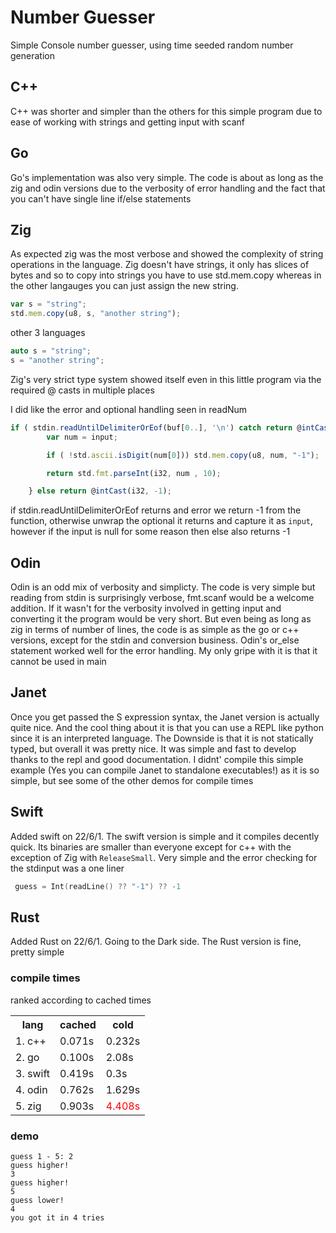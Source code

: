 # Number Guesser
Simple Console number guesser, using time seeded random number generation

## C++
C++ was shorter and simpler than the others for this simple program due to ease of working with strings and getting input with scanf
## Go
Go's implementation was also very simple. The code is about as long as the zig and odin versions due to the verbosity of error handling and the fact that you can't have single line if/else statements
## Zig
As expected zig was the most verbose and showed the complexity of string operations in the language. Zig doesn't have strings, it only has slices of bytes and so to copy into strings you have to use std.mem.copy whereas in the other langauges you can just assign the new string.
```js
var s = "string";
std.mem.copy(u8, s, "another string");
```
other 3 languages
```c++
auto s = "string";
s = "another string";
```
Zig's very strict type system showed itself even in this little program via the required @ casts in multiple places

I did like the error and optional handling seen in readNum
```js
if ( stdin.readUntilDelimiterOrEof(buf[0..], '\n') catch return @intCast(i32,-1) ) | input |  {
        var num = input;

        if ( !std.ascii.isDigit(num[0])) std.mem.copy(u8, num, "-1");

        return std.fmt.parseInt(i32, num , 10);

    } else return @intCast(i32, -1);
```
if stdin.readUntilDelimiterOrEof returns and error we return -1 from the function, otherwise unwrap the optional it returns and capture it as `input`, however if the input is null for some reason then else also returns -1

## Odin
Odin is an odd mix of verbosity and simplicty. The code is very simple but reading from stdin is surprisingly verbose, fmt.scanf would be a welcome addition. If it wasn't for the verbosity involved in getting input and converting it the program would be very short. But even being as long as zig in terms of number of lines, the code is as simple as the go or c++ versions, except for the stdin and conversion business. Odin's or_else statement worked well for the error handling. My only gripe with it is that it cannot be used in main

## Janet
Once you get passed the S expression syntax, the Janet version is actually quite nice. And the cool thing about it is that you can use a REPL like python since it is an interpreted language. The Downside is that it is not statically typed, but overall it was pretty nice. It was simple and fast to develop thanks to the repl and good documentation. I didnt' compile this simple example (Yes you can compile Janet to standalone executables!) as it is so simple, but see some of the other demos for compile times

## Swift
Added swift on 22/6/1. The swift version is simple and it compiles decently quick. Its binaries are smaller than everyone except for c++ with the exception of Zig with `ReleaseSmall`. Very simple and the error checking for the stdinput was a one liner 
```swift
 guess = Int(readLine() ?? "-1") ?? -1
 ```
## Rust
Added Rust on 22/6/1. Going to the Dark side. The Rust version is fine, pretty simple
### compile times
ranked according to cached times
<table>
    <th>lang</th>
    <th>cached</th>
    <th>cold</th>
    <tr>
        <td>1. c++</td> 
        <td>0.071s</td>
        <td>0.232s</td>
    </tr>
    <tr>
        <td>2. go</td> 
        <td>0.100s</td>
        <td>2.08s</td>
    </tr>
    <tr>
        <td>3. swift</td> 
        <td>0.419s</td>
        <td>0.3s</td>
    </tr>
    <tr>
        <td>4. odin</td> 
        <td>0.762s</td>
        <td>1.629s</td>
    </tr>
    <tr>
        <td>5. zig</td> 
        <td>0.903s</td>
        <td style="color:red">4.408s</td>
    </tr>
</table>

### demo
```
guess 1 - 5: 2
guess higher!
3
guess higher!
5
guess lower!
4
you got it in 4 tries
```